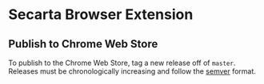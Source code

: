 # Secarta Browser Extension

## Publish to Chrome Web Store
To publish to the Chrome Web Store, tag a new release off of `master`. Releases must be chronologically increasing and follow the [semver](https://semver.org/) format.